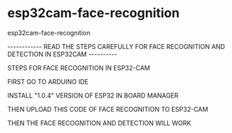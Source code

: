 # esp32cam-face-recognition
esp32cam-face-recognition

------------  READ THE STEPS CAREFULLY FOR FACE RECOGNITION AND DETECTION IN ESP32CAM  ----------

STEPS FOR FACE RECOGNITION IN ESP32-CAM

FIRST GO TO ARDUINO IDE

INSTALL "1.0.4" VERSION OF ESP32 IN BOARD MANAGER

THEN UPLOAD THIS CODE OF FACE RECOGNITION TO ESP32-CAM

THEN THE FACE RECOGNITION AND DETECTION WILL WORK
